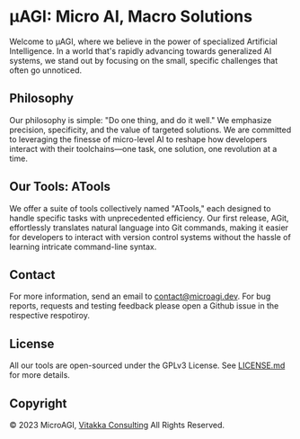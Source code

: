 
# µAGI: Micro AI, Macro Solutions

Welcome to µAGI, where we believe in the power of specialized Artificial Intelligence. In a world that's rapidly advancing towards generalized AI systems, we stand out by focusing on the small, specific challenges that often go unnoticed.

## Philosophy

Our philosophy is simple: "Do one thing, and do it well." We emphasize precision, specificity, and the value of targeted solutions. We are committed to leveraging the finesse of micro-level AI to reshape how developers interact with their toolchains—one task, one solution, one revolution at a time.



## Our Tools: ATools

We offer a suite of tools collectively named "ATools," each designed to handle specific tasks with unprecedented efficiency. Our first release, AGit, effortlessly translates natural language into Git commands, making it easier for developers to interact with version control systems without the hassle of learning intricate command-line syntax.

## Contact

For more information, send an email to [contact@microagi.dev](mailto:contact@microagi.dev). For bug reports, requests and testing feedback please open a Github issue in the respective respotiroy.

## License

All our tools are open-sourced under the GPLv3 License. See [LICENSE.md](https://github.com/microagi/.github/blob/main/LICENSE) for more details.

## Copyright

© 2023 MicroAGI, [Vitakka Consulting](https://vitakka.co) All Rights Reserved.

